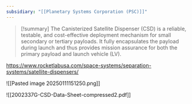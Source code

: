 ```yaml
---
subsidiary: "[[Planetary Systems Corporation (PSC)]]"
---
```

>[!summary]
>The Canisterized Satellite Dispenser (CSD) is a reliable, testable, and cost-effective deployment mechanism for small secondary or tertiary
payloads. It fully encapsulates the payload during launch and thus provides mission assurance for both the primary payload and launch vehicle (LV).

https://www.rocketlabusa.com/space-systems/separation-systems/satellite-dispensers/

![[Pasted image 20250111151250.png]]

![[2002337G-CSD-Data-Sheet-compressed2.pdf]]